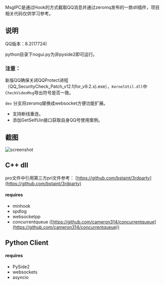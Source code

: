 MsgIPC是通过Hook的方式截取QQ消息并通过zeromq发布的一款dll插件，项目相关代码仅供学习参考。

## 说明

QQ版本：8.2(17724)

python目录下nogui.py为非pyside2即可运行。

### 注意：
新版QQ确保关闭QQProtect进程（QQ_SecurityCheck_Patch_v12.1(for_v9.2.x).exe），`KernelUtil.dll`中`CheckVideoMsg`导出符号是否一致。

`dev` 分支将zeromq替换成websocket方便功能扩展。

- 支持断线重连。
- 添加GetSelfUin接口获取自身QQ号使用案例。

## 截图
![screenshot](https://raw.githubusercontent.com/bstaint/MsgIPC/dev/doc/screenshot.png)

## C++ dll

pro文件中引用第三方pri文件参考：
[https://github.com/bstaint/3rdparty](https://github.com/bstaint/3rdparty)

#### requires

 - minhook
 - spdlog
 - websocketpp
 - concurrentqueue ([https://github.com/cameron314/concurrentqueue](https://github.com/cameron314/concurrentqueue))

## Python Client

#### requires

 - PySide2
 - websockets
 - asyncio
